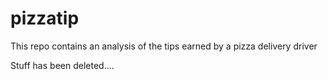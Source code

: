 # pizzatip
This repo contains an analysis of the tips earned by a pizza delivery driver

Stuff has been deleted....